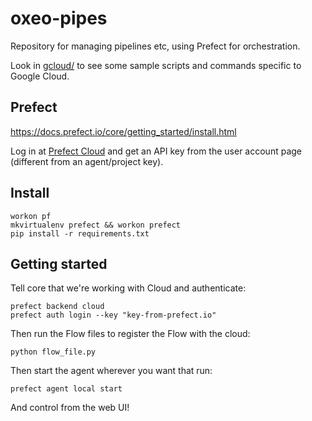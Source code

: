 # oxeo-pipes
Repository for managing pipelines etc, using Prefect for orchestration.

Look in [gcloud/](gcloud/) to see some sample scripts and commands specific to Google Cloud.

## Prefect
https://docs.prefect.io/core/getting_started/install.html

Log in at [Prefect Cloud](https://cloud.prefect.io/) and get an API key from the user account page (different from an agent/project key).

## Install
```
workon pf
mkvirtualenv prefect && workon prefect
pip install -r requirements.txt
```

## Getting started
Tell core that we're working with Cloud and authenticate:
```
prefect backend cloud
prefect auth login --key "key-from-prefect.io"
```

Then run the Flow files to register the Flow with the cloud:
```
python flow_file.py
```

Then start the agent wherever you want that run:
```
prefect agent local start
```

And control from the web UI!
